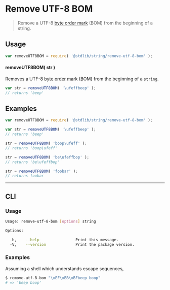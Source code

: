 # Remove UTF-8 BOM

> Remove a UTF-8 [byte order mark][bom] (BOM) from the beginning of a string.


<!-- <intro> -->

<!-- </intro> -->


<!-- <usage> -->

## Usage

``` javascript
var removeUTF8BOM = require( '@stdlib/string/remove-utf-8-bom' );
```

#### removeUTF8BOM( str )

Removes a UTF-8 [byte order mark][bom] (BOM) from the beginning of a `string`.


``` javascript
var str = removeUTF8BOM( '\ufeffbeep' );
// returns 'beep'
```

<!-- </usage> -->


<!-- <examples> -->

## Examples

``` javascript
var removeUTF8BOM = require( '@stdlib/string/remove-utf-8-bom' );

var str = removeUTF8BOM( '\ufeffbeep' );
// returns 'beep'

str = removeUTF8BOM( 'boop\ufeff' );
// returns 'boop\ufeff'

str = removeUTF8BOM( 'be\ufeffbop' );
// returns 'be\ufeffbop'

str = removeUTF8BOM( 'foobar' );
// returns foobar
```

<!-- </examples> -->


<!-- <cli> -->

---

## CLI

<!-- <usage> -->

### Usage

``` bash
Usage: remove-utf-8-bom [options] string

Options:

  -h,    --help                Print this message.
  -V,    --version             Print the package version.
```

<!-- </usage> -->


<!-- <examples> -->

### Examples

Assuming a shell which understands escape sequences,

``` bash
$ remove-utf-8-bom "\xEF\xBB\xBFbeep boop"
# => 'beep boop'
```

<!-- </examples> -->

<!-- </cli> -->


<!-- <links> -->

[bom]: https://en.wikipedia.org/wiki/Byte_order_mark#UTF-8

<!-- </links> -->
